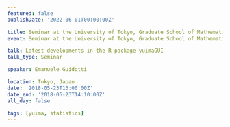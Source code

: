 ```yaml
---
featured: false
publishDate: '2022-06-01T00:00:00Z'

title: Seminar at the University of Tokyo, Graduate School of Mathematical Sciences
event: Seminar at the University of Tokyo, Graduate School of Mathematical Sciences

talk: Latest developments in the R package yuimaGUI
talk_type: Seminar

speaker: Emanuele Guidotti

location: Tokyo, Japan
date: '2018-05-23T13:00:00Z'
date_end: '2018-05-23T14:10:00Z'
all_day: false

tags: [yuima, statistics]
---
```

